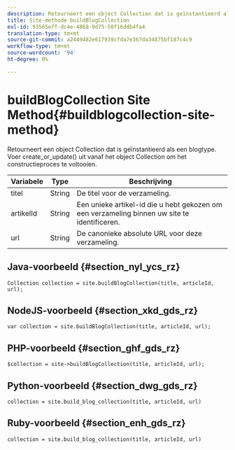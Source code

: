 ```yaml
---
description: Retourneert een object Collection dat is geïnstantieerd als een blogtype. Voer create_or_update() uit vanaf het object Collection om het constructieproces te voltooien.
title: Site-methode buildBlogCollection
exl-id: 93565eff-dc4e-4868-9d75-50f16ddb4fa4
translation-type: tm+mt
source-git-commit: a2449482e617939cfda7e367da34875bf187c4c9
workflow-type: tm+mt
source-wordcount: '94'
ht-degree: 0%

---
```


# buildBlogCollection Site Method{#buildblogcollection-site-method}

Retourneert een object Collection dat is geïnstantieerd als een blogtype. Voer create_or_update() uit vanaf het object Collection om het constructieproces te voltooien.

| Variabele | Type | Beschrijving |
|--- |--- |--- |
| titel | String | De titel voor de verzameling. |
| artikelId | String | Een unieke artikel-id die u hebt gekozen om een verzameling binnen uw site te identificeren. |
| url | String | De canonieke absolute URL voor deze verzameling. |

## Java-voorbeeld {#section_nyl_ycs_rz}

```
Collection collection = site.buildBlogCollection(title, articleId, url); 
```

## NodeJS-voorbeeld {#section_xkd_gds_rz}

```
var collection = site.buildBlogCollection(title, articleId, url); 
```

## PHP-voorbeeld {#section_ghf_gds_rz}

```
$collection = site->buildBlogCollection(title, articleId, url); 
```

## Python-voorbeeld {#section_dwg_gds_rz}

```
collection = site.build_blog_collection(title, articleId, url) 
```

## Ruby-voorbeeld {#section_enh_gds_rz}

```
collection = site.build_blog_collection(title, articleId, url) 
```
